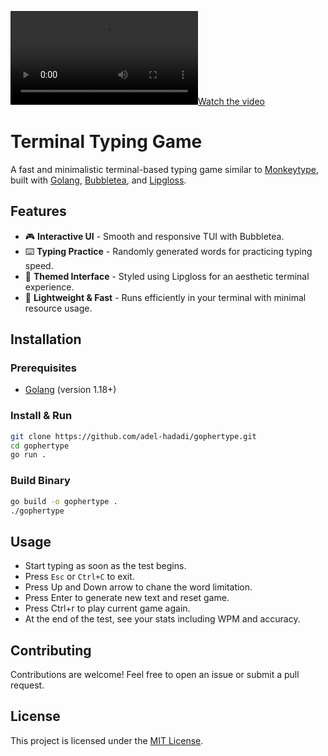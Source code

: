 [![Watch the video](https://raw.githubusercontent.com/adel-hadadi/gophertype/main/docs/intro.mp4)](https://raw.githubusercontent.com/adel-hadadi/gophertype/main/docs/intro.mp4)
# Terminal Typing Game

A fast and minimalistic terminal-based typing game similar to [Monkeytype](https://monkeytype.com/), built with [Golang](https://golang.org/), [Bubbletea](https://github.com/charmbracelet/bubbletea), and [Lipgloss](https://github.com/charmbracelet/lipgloss).

## Features
- 🎮 **Interactive UI** - Smooth and responsive TUI with Bubbletea.
- ⌨️ **Typing Practice** - Randomly generated words for practicing typing speed.
- 🎨 **Themed Interface** - Styled using Lipgloss for an aesthetic terminal experience.
- 🚀 **Lightweight & Fast** - Runs efficiently in your terminal with minimal resource usage.

## Installation
### Prerequisites
- [Golang](https://go.dev/dl/) (version 1.18+)

### Install & Run
```sh
git clone https://github.com/adel-hadadi/gophertype.git
cd gophertype
go run .
```

### Build Binary
```sh
go build -o gophertype .
./gophertype
```

## Usage
- Start typing as soon as the test begins.
- Press `Esc` or `Ctrl+C` to exit.
- Press Up and Down arrow to chane the word limitation.
- Press Enter to generate new text and reset game.
- Press Ctrl+r to play current game again.
- At the end of the test, see your stats including WPM and accuracy.

## Contributing
Contributions are welcome! Feel free to open an issue or submit a pull request.

## License
This project is licensed under the [MIT License](LICENSE).

